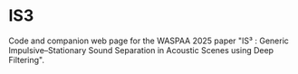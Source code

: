 # IS3
Code and companion web page for the WASPAA 2025 paper "IS³ : Generic Impulsive–Stationary Sound Separation in Acoustic Scenes using Deep Filtering".
